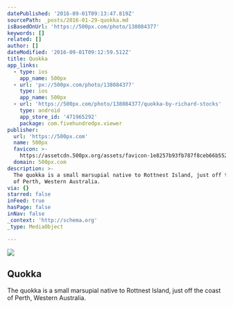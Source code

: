 ```yaml
---
datePublished: '2016-09-01T09:13:47.819Z'
sourcePath: _posts/2016-01-29-quokka.md
isBasedOnUrl: 'https://500px.com/photo/138084377'
keywords: []
related: []
author: []
dateModified: '2016-09-01T09:12:59.512Z'
title: Quokka
app_links:
  - type: ios
    app_name: 500px
  - url: 'px://500px.com/photo/138084377'
    type: ios
    app_name: 500px
  - url: 'https://500px.com/photo/138084377/quokka-by-richard-stocks'
    type: android
    app_store_id: '471965292'
    package: com.fivehundredpx.viewer
publisher:
  url: 'https://500px.com'
  name: 500px
  favicon: >-
    https://assetcdn.500px.org/assets/favicon-1e8257b93fb787f8ceb66b5522ee853c.ico
  domain: 500px.com
description: >-
  The quokka is a small marsupial native to Rottnest Island, just off the coast
  of Perth, Western Australia.
via: {}
starred: false
inFeed: true
hasPage: false
inNav: false
_context: 'http://schema.org'
_type: MediaObject

---
```

<article style=""><img src="https://s3-us-west-2.amazonaws.com/the-grid-img/p/39129603a1a6c722a15f4c2157044b6c1332b85b.jpg" /><h1>Quokka</h1><p>The quokka is a small marsupial native to Rottnest Island, just off the coast of Perth, Western Australia.</p></article>